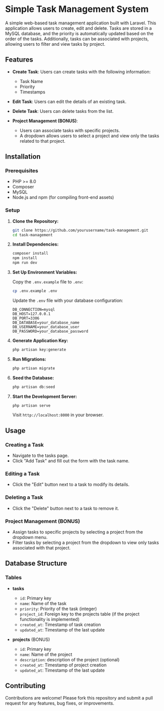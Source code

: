 # Simple Task Management System

A simple web-based task management application built with Laravel. This application allows users to create, edit and delete. Tasks are stored in a MySQL database, and the priority is automatically updated based on the order of the tasks. Additionally, tasks can be associated with projects, allowing users to filter and view tasks by project.

## Features

- **Create Task**: Users can create tasks with the following information:
  - Task Name
  - Priority 
  - Timestamps

- **Edit Task**: Users can edit the details of an existing task.

- **Delete Task**: Users can delete tasks from the list.

- **Project Management (BONUS)**: 
  - Users can associate tasks with specific projects.
  - A dropdown allows users to select a project and view only the tasks related to that project.

## Installation

### Prerequisites

- PHP >= 8.0
- Composer
- MySQL
- Node.js and npm (for compiling front-end assets)

### Setup

1. **Clone the Repository:**

    ```bash
    git clone https://github.com/yourusername/task-management.git
    cd task-management
    ```

2. **Install Dependencies:**

    ```bash
    composer install
    npm install
    npm run dev
    ```

3. **Set Up Environment Variables:**

    Copy the `.env.example` file to `.env`:

    ```bash
    cp .env.example .env
    ```

    Update the `.env` file with your database configuration:

    ```dotenv
    DB_CONNECTION=mysql
    DB_HOST=127.0.0.1
    DB_PORT=3306
    DB_DATABASE=your_database_name
    DB_USERNAME=your_database_user
    DB_PASSWORD=your_database_password
    ```

4. **Generate Application Key:**

    ```bash
    php artisan key:generate
    ```

5. **Run Migrations:**

    ```bash
    php artisan migrate
    ```

6. **Seed the Database:**

    ```bash
    php artisan db:seed
    ```

7. **Start the Development Server:**

    ```bash
    php artisan serve
    ```

    Visit `http://localhost:8000` in your browser.

## Usage

### Creating a Task

- Navigate to the tasks page.
- Click "Add Task" and fill out the form with the task name.

### Editing a Task

- Click the "Edit" button next to a task to modify its details.

### Deleting a Task

- Click the "Delete" button next to a task to remove it.

### Project Management (BONUS)

- Assign tasks to specific projects by selecting a project from the dropdown menu.
- Filter tasks by selecting a project from the dropdown to view only tasks associated with that project.

## Database Structure

### Tables

- **tasks**
  - `id`: Primary key
  - `name`: Name of the task
  - `priority`: Priority of the task (integer)
  - `project_id`: Foreign key to the projects table (if the project functionality is implemented)
  - `created_at`: Timestamp of task creation
  - `updated_at`: Timestamp of the last update

- **projects** (BONUS)
  - `id`: Primary key
  - `name`: Name of the project
  - `description`: description of the project (optional)
  - `created_at`: Timestamp of project creation
  - `updated_at`: Timestamp of the last update

## Contributing

Contributions are welcome! Please fork this repository and submit a pull request for any features, bug fixes, or improvements.

